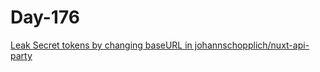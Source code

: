 # Day-176

[Leak Secret tokens by changing baseURL in johannschopplich/nuxt-api-party](https://huntr.dev/bounties/4c57a3f6-0d0e-4431-9494-4a1e7b062fbf/)
